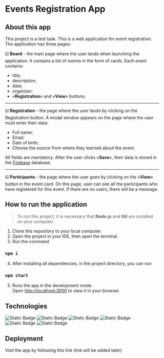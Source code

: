 # Events Registration App

## About this app

This project is a test task. This is a web application for event registration. The application has three pages:

☑️ **Board** - the main page where the user lands when launching the application. It contains a list of events in the form of cards. Each event contains:
* title;
* description;
* date;
* organizer;
* «**Registration**» and «**View**» buttons;

------
☑️ **Registration** - the page where the user lands by clicking on the Registration button. A modal window appears on the page where the user must enter their data:
* Full name;
* Email;
* Date of birth;
* Choose the source from where they learned about the event.

All fields are mandatory. After the user clicks «**Save**», their data is stored in the <u>Firebase</u> database.

-----

☑️ **Participants** - the page where the user goes by clicking on the «**View**» button in the event card. On this page, user can see all the participants who have registered for this event. If there are no users, there will be a message.

## How to run the application

>To run this project, it is necessary that **Node.js** and **Git** are installed on your computer. 

1. Clone this repository to your local computer. 
2. Open the project in your IDE, then open the terminal.
3. Run the command 
   

### `npm i`

4. After installing all dependencies, in the project directory, you can run:

  ### `npm start`

5. Runs the app in the development mode.\
Open [http://localhost:3000](http://localhost:3000) to view it in your browser.


## Technologies


![Static Badge](https://img.shields.io/badge/react-191970?style=for-the-badge&logo=react) ![Static Badge](https://img.shields.io/badge/redux%20toolkit-808000?style=for-the-badge&logo=redux) ![Static Badge](https://img.shields.io/badge/css-4682B4?style=for-the-badge&logo=css3) ![Static Badge](https://img.shields.io/badge/firebase-9932CC?style=for-the-badge&logo=firebase) ![Static Badge](https://img.shields.io/badge/react%20router-66CDAA?style=for-the-badge&logo=react%20router) ![Static Badge](https://img.shields.io/badge/vercel-8B4513?style=for-the-badge&logo=vercel)

## Deployment

Visit the app by following this link (link will be added later)




